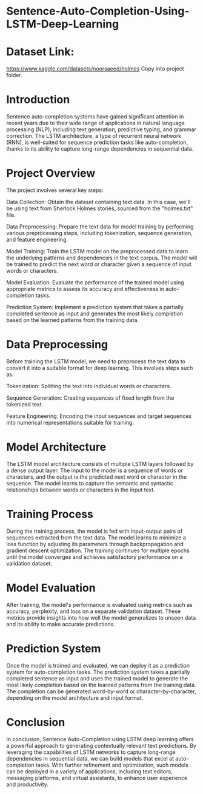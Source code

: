 # Sentence-Auto-Completion-Using-LSTM-Deep-Learning

# Dataset Link:

https://www.kaggle.com/datasets/noorsaeed/holmes
Copy into project folder.


# Introduction

Sentence auto-completion systems have gained significant attention in recent years due to their wide range of applications in natural language processing (NLP), including text generation, predictive typing, and grammar correction. The LSTM architecture, a type of recurrent neural network (RNN), is well-suited for sequence prediction tasks like auto-completion, thanks to its ability to capture long-range dependencies in sequential data.


# Project Overview

The project involves several key steps:


Data Collection: Obtain the dataset containing text data. In this case, we'll be using text from Sherlock Holmes stories, sourced from the "holmes.txt" file.


Data Preprocessing: Prepare the text data for model training by performing various preprocessing steps, including tokenization, sequence generation, and feature engineering.


Model Training: Train the LSTM model on the preprocessed data to learn the underlying patterns and dependencies in the text corpus. The model will be trained to predict the next word or character given a sequence of input words or characters.


Model Evaluation: Evaluate the performance of the trained model using appropriate metrics to assess its accuracy and effectiveness in auto-completion tasks.


Prediction System: Implement a prediction system that takes a partially completed sentence as input and generates the most likely completion based on the learned patterns from the training data.



# Data Preprocessing

Before training the LSTM model, we need to preprocess the text data to convert it into a suitable format for deep learning. This involves steps such as:

Tokenization: Splitting the text into individual words or characters.

Sequence Generation: Creating sequences of fixed length from the tokenized text.

Feature Engineering: Encoding the input sequences and target sequences into numerical representations suitable for training.

# Model Architecture

The LSTM model architecture consists of multiple LSTM layers followed by a dense output layer. The input to the model is a sequence of words or characters, and the output is the predicted next word or character in the sequence. The model learns to capture the semantic and syntactic relationships between words or characters in the input text.


# Training Process

During the training process, the model is fed with input-output pairs of sequences extracted from the text data. The model learns to minimize a loss function by adjusting its parameters through backpropagation and gradient descent optimization. The training continues for multiple epochs until the model converges and achieves satisfactory performance on a validation dataset.

# Model Evaluation

After training, the model's performance is evaluated using metrics such as accuracy, perplexity, and loss on a separate validation dataset. These metrics provide insights into how well the model generalizes to unseen data and its ability to make accurate predictions.

# Prediction System

Once the model is trained and evaluated, we can deploy it as a prediction system for auto-completion tasks. The prediction system takes a partially completed sentence as input and uses the trained model to generate the most likely completion based on the learned patterns from the training data. The completion can be generated word-by-word or character-by-character, depending on the model architecture and input format.

# Conclusion

In conclusion, Sentence Auto-Completion using LSTM deep learning offers a powerful approach to generating contextually relevant text predictions. By leveraging the capabilities of LSTM networks to capture long-range dependencies in sequential data, we can build models that excel at auto-completion tasks. With further refinement and optimization, such models can be deployed in a variety of applications, including text editors, messaging platforms, and virtual assistants, to enhance user experience and productivity.
